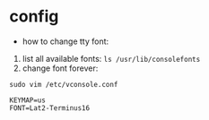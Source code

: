 # config

- how to change tty font:
1. list all available fonts: `ls /usr/lib/consolefonts`
2. change font forever: 
```
sudo vim /etc/vconsole.conf

KEYMAP=us
FONT=Lat2-Terminus16
```
